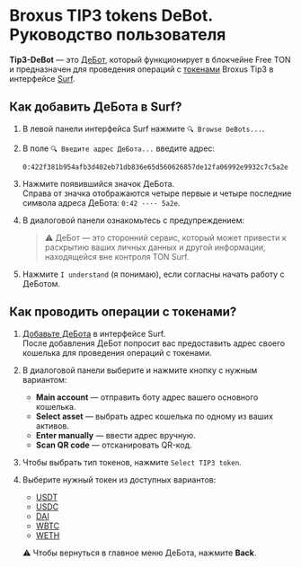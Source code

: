 # Broxus TIP3 tokens DeBot. Руководство пользователя

**Tip3-DeBot** — это [ДеБот](/glossary.md#%D0%B4%D0%B5%D0%B1%D0%BE%D1%82), который функционирует в блокчейне Free TON и предназначен для проведения операций с [токенами](/glossary.md#%D1%82%D0%BE%D0%BA%D0%B5%D0%BD) Broxus Tip3 в интерфейсе [Surf](/glossary.md#surf).

## Как добавить ДеБота в Surf?

1. В левой панели интерфейса Surf нажмите `🔍 Browse DeBots...`.
2. В поле `🔍 Введите адрес ДеБота...` введите адрес:  
    ```
    0:422f381b954afb3d402eb71db836e65d560626857de12fa06992e9932c7c5a2e
    ```  
3. Нажмите появившийся значок ДеБота.  
Справа от значка отображаются четыре первые и четыре последние символа адреса ДеБота: `0:42 ···· 5a2e`.

4. В диалоговой панели ознакомьтесь с предупреждением:  
    > ⚠ ДеБот — это сторонний сервис, который может привести к раскрытию ваших личных данных и другой информации, находящейся вне контроля TON Surf.

5. Нажмите `I understand` (я понимаю), если согласны начать работу с ДеБотом.  

## Как проводить операции с токенами?
1. [Добавьте ДеБота](#как-добавить-дебота-в-surf) в интерфейсе Surf.  
После добавления ДеБот попросит вас предоставить адрес своего кошелька для проведения операций с токенами.

2. В диалоговой панели выберите и нажмите кнопку с нужным вариантом:  
    - **Main account** — отправить боту адрес вашего основного кошелька.
    - **Select asset** — выбрать адрес кошелька по одному из ваших активов.
    - **Enter manually** — ввести адрес вручную.
    - **Scan QR code** — отсканировать QR-код.  

3. Чтобы выбрать тип токенов, нажмите `Select TIP3 token`.

4. Выберите нужный токен из доступных вариантов:  
    - [USDT](/glossary.md#usdt)
    - [USDC](/glossary.md#usdc-usd-coin)
    - [DAI](/glossary.md#dai-dai-stablecoin)
    - [WBTC](/glossary.md#wbtc-wrapped-bitcoin)
    - [WETH](/glossary.md#weth-wrapped-ether)
    
    ⚠ Чтобы вернуться в главное меню ДеБота, нажмите **Back**.
